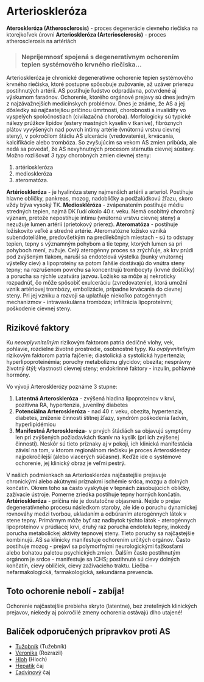 Arterioskleróza
===============

**Ateroskleróza (Atherosclerosis)** - proces degenerácie cievneho riečiska na
ktorejkoľvek úrovni   **Arterioskleróza (Arteriosclerosis)** - proces
atherosclerosis na artériách


> ### Nepríjemnosť spojená s degeneratívnym ochorením tepien systémového krvného riečiska…
> 
> 

Arterioskleróza je chronické degeneratívne ochorenie tepien systémového krvného
riečiska, ktoré postupne spôsobuje zužovanie, až uzáver prierezu postihnutých
artérií. AS postihuje ľudstvo odpradávna, potvrdené aj výskumom faraónov.
Ochorenie, ktorého orgánové prejavy sú dnes jedným z najzávažnejších
medicínskych problémov. Dnes je známe, že AS a jej dôsledky sú najčastejšou
príčinou úmrtnosti, chorobnosti a invalidity vo vyspelých spoločnostiach
(civilazačná choroba).   Morfologicky sú typické nálezy prúžkov lipidov (estery
mastných kyselín v tkanive), fibróznych plátov vyvýšených nad povrch intimy
artérie (vnútornú vrstvu cievnej steny), v pokročilom štádiu AS ulcerácie
(vredovatenie), krvácania, kalcifikácie alebo trombóza. So zvyšujúcim sa vekom
AS zmien pribúda, ale nedá sa povedať, že AS nevyhnutných procesom starnutia
cievnej sústavy. Možno rozlišovať *3 typy* chorobných zmien cievnej steny:

1. artérioskleróza
2. medioskleróza
3. ateromatóza.

**Artérioskleróza** - je hyalinóza steny najmenších artérií a arteriol.
Postihuje hlavne obličky, pankreas, mozog, nadobličky a podžalúdkovú žľazu,
skoro vždy býva vysoký TK.   **Medioskléróza** - zvápenatením postihuje médiu
stredných tepien, najmä DK ľudí okolo 40 r. veku. Nemá osobitný chorobný význam,
pretože nepostihuje intimu (vnútornú vrstvu cievnej steny) a nezužuje lumen
artérií (prietokový prierez).   **Ateromatóza** - postihuje ložiskovito veľké a
stredné artérie. Ateromatózne ložisko vzniká subendoteliálne, predovšetkým na
predilekčných miestach - sú to odstupy tepien, tepny s významným pohybom a tie
tepny, ktorých lumen sa pri pohyboch mení, zužuje. Celý aterogénny proces sa
zrýchľuje, ak krv prúdi pod zvýšeným tlakom, naruší sa endotelová výstelka
(bunky vnútornej výstelky ciev) a lipoproteiny sa potom ľahšie dostávajú do
vnútra steny tepny; na rozrušenom povrchu sa koncentrujú trombocyty (krvné
doštičky) a porucha sa rýchle uzatvára jazvou. Ložisko sa môže aj nekroticky
rozpadnúť, čo môže spôsobiť exulceráciu (zvredovatenie), ktorá umožní vznik
artériovej trombózy, embolizácie, prípadne krvácania do cievnej steny. Pri jej
vzniku a rozvoji sa uplatňuje niekoľko patogénnych mechanizmov - intravaskulárna
trombóza; infiltrácia lipoproteínmi; poškodenie cievnej steny.

Rizikové faktory
----------------

Ku *neovplyvniteľným* rizikovým faktorom patria dedičné vlohy, vek, pohlavie,
rozdielne životné prostredie, osobnostné typy. Ku *ovplyvniteľným* rizikovým
faktorom patria fajčenie; diastolická a systolická hypertenzia;
hyperlipoproteinémia; poruchy metabolizmu glycidov; obezita; nesprávny životný
štýl; vlastnosti cievnej steny; endokrinné faktory - inzulín, pohlavné hormóny.

Vo vývoji Arterosklerózy poznáme 3 stupne:

1. **Latentná Arteroskleróza** - zvýšená hladina lipoproteinov v krvi, pozitívna RA, hypertenzia, juvenilný diabetes
2. **Potenciálna Arteroskleróza** - nad 40 r. veku, obezita, hypertenzia, diabetes, zníženie činnosti štítnej žľazy, syndróm poškodenia ľadvín, hyperlipidémiou
3. **Manifestná Arteroskleróza**- v prvých štádiách sa objavujú symptómy len pri zvýšených požiadavkách tkanív na kyslík (pri ich zvýšenej činnosti). Neskôr sú tieto príznaky aj v pokoji, ich klinická manifestácia závisí na tom, v ktorom regionálnom riečisku je proces Arterosklerózy najpokročilejší (alebo viacerých súčasne). Keďže ide o systémové ochorenie, jej klinický obraz je veľmi pestrý.

V našich podmienkach sa Arterioskleróza najčastejšie prejavuje chronickými alebo
akútnymi príznakmi ischémie srdca, mozgu a dolných končatín.   Okrem toho sa
často vyskytuje v tepnách zásobujúcich obličky, zažívacie ústroje. Pomerne
zriedka postihuje tepny horných končatín.   **Artérioskleróza** - príčina nie je
dostatočne objasnená. Nejde o prejav degeneratívneho procesu následkom staroby,
ale ide o poruchu dynamickej rovnováhy medzi tvorbou, ukladaním a odbúraním
aterogénnych látok v stene tepny. Primárnym môže byť raz nadbytok týchto látok -
aterogénnych lipoproteínov v prúdiacej krvi, druhý raz porucha endotelu tepny,
inokedy porucha metabolickej aktivity tepnovej steny. Tieto poruchy sa
najčastejšie kombinujú. AS sa klinicky manifestuje ochorením určitých orgánov.
Často postihuje mozog - prejaví sa polymorfnými neurologickými ťažkosťami alebo
bohatou paletou psychických zmien. Ďalším často postihnutým orgánom je srdce -
manifestuje sa ICHS; postihnuté sú cievy dolných končatín, cievy obličiek, cievy
zažívacieho traktu. Liečba - nefarmakologická, farmakologická, sekundárna
prevencia.

Toto ochorenie nebolí - zabíja!
-------------------------------

Ochorenie najčastejšie prebieha skryto (latentne), bez zreteľných klinických
prejavov, niekedy aj pokročilé zmeny ochorenia ostávajú dlho utajené!

Balíček odporučených prípravkov proti AS
----------------------------------------

* [Tužobník](/sip/tinktury-jednobylinkove/tuzobnik) (Tužebník)
* [Veronika](/sip/tinktury-jednobylinkove/veronika) (Rozrazil)
* [Hloh](/sip/tinktury-jednobylinkove/hloh) (Hloch)
* [Hepatik](/sip/caje/hepatik) čaj
* [Ľadvinový](/sip/caje/ladviny) čaj
